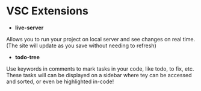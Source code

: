 # VSC Extensions

* __live-server__

Allows you to run your project on local server and see changes on real time.
(The site will update as you save without needing to refresh)
* __todo-tree__

Use  keywords in comments to mark tasks in your code, like todo, to fix, etc.
These tasks will can be displayed on a sidebar where tey can be accessed and sorted, or even be highlighted in-code!
